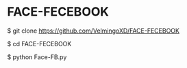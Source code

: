 # FACE-FECEBOOK

$ git clone https://github.com/VelmingoXD/FACE-FECEBOOK

$ cd FACE-FECEBOOK

$ python Face-FB.py
